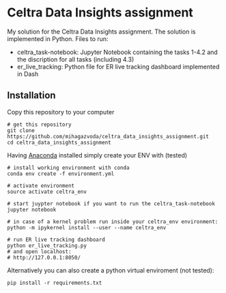 # Celtra Data Insights assignment

My solution for the Celtra Data Insights assignment. The solution is implemented in Python. Files to run:  
* celtra_task-notebook: Jupyter Notebook containing the tasks 1-4.2 and the discription for all tasks (including 4.3)
* er_live_tracking: Python file for ER live tracking dashboard implemented in Dash 

## Installation
Copy this repository to your computer
```
# get this repository
git clone https://github.com/mihagazvoda/celtra_data_insights_assignment.git
cd celtra_data_insights_assignment
```

Having [Anaconda](https://www.continuum.io/downloads) installed simply create your ENV with (tested)

```
# install working environment with conda
conda env create -f environment.yml

# activate environment
source activate celtra_env

# start juypter notebook if you want to run the celtra_task-notebook
jupyter notebook

# in case of a kernel problem run inside your celtra_env environment:
python -m ipykernel install --user --name celtra_env

# run ER live tracking dashboard
python er_live_tracking.py
# and open localhost: 
# http://127.0.0.1:8050/
```


Alternatively you can also create a python virtual enviroment (not tested):
```
pip install -r requirements.txt
```

